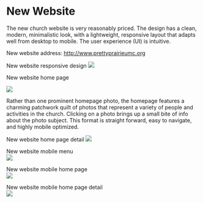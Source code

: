 # New Website

The new church website is very reasonably priced. The design has a clean, modern, minimalistic look, with a lightweight, responsive layout that adapts well from desktop to mobile. The user experience (UI) is intuitive.

New website address: 
http://www.prettyprairieumc.org

New website responsive design
![](new-marketing-materials/new-website-iphone-6+-ipad-imac.png)

New website home page

[![](new-marketing-materials/new-website-home-page.jpg)](http://prettyprairieumc.org)

Rather than one prominent homepage photo, the homepage features a charming patchwork quilt of photos that represent a variety of people and activities in the church. Clicking on a photo brings up a small bite of info about the photo subject. This format is straight forward, easy to navigate, and highly mobile optimized. 

New website home page detail
[![](new-marketing-materials/new-website-home-page-detail-shortened.jpg)](http://www.prettyprairieumc.org/#/worship)

New website mobile menu<br>
[![](new-marketing-materials/new-website-menu.jpg)](http://prettyprairieumc.org)

New website mobile home page<br>
[![](new-marketing-materials/new-website-mobile-home-page.jpg)](http://prettyprairieumc.org)

New website mobile home page detail<br>
[![](new-marketing-materials/new-website-mobile-home-page-detail-shortened.jpg)](http://prettyprairieumc.org)

